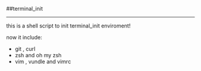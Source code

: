 ##terminal_init
****

this is a shell script to init terminal_init enviroment!

now it include:

* git , curl
* zsh and oh my zsh
* vim , vundle and vimrc

